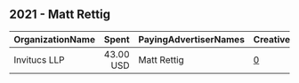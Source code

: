 ## 2021 - Matt Rettig 
|OrganizationName|Spent|PayingAdvertiserNames|CreativeUrls|Impressions|Genders|AgeBrackets|CountryCodes|BillingAddresses|CandidateBallotInformation|
|:---|---:|:---|:---|---:|:---|:---|:---|:---|:---|
|Invitucs LLP|43.00 USD|Matt Rettig|[0](https://www.snap.com/political-ads/asset/d3c9d0c4b8fd3e89d55c7cc1a55272c78ce2f4a4d715c1be0641209a7eaef541?mediaType=mp4)|10,193||18+|united states|US|Matt Rettig  for Orange County Legislature|
